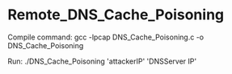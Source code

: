 # Remote_DNS_Cache_Poisoning
Compile command:
 gcc -lpcap DNS_Cache_Poisoning.c -o DNS_Cache_Poisoning
 
Run:
 ./DNS_Cache_Poisoning 'attackerIP' 'DNSServer IP'
